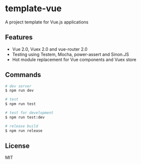 # template-vue

A project template for Vue.js applications

## Features

- Vue 2.0, Vuex 2.0 and vue-router 2.0
- Testing using Testem, Mocha, power-assert and Sinon.JS
- Hot module replacement for Vue components and Vuex store

## Commands

```sh
# dev server
$ npm run dev

# test
$ npm run test

# test for development
$ npm run test:dev

# release build
$ npm run release
```
## License

MIT
